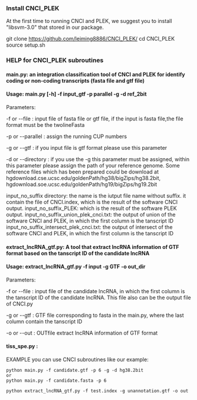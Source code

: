 ### Install CNCI_PLEK

At the first time to running CNCI and PLEK, we suggest you to install "libsvm-3.0" that stored in our package.

git clone https://github.com/leiming8886/CNCI_PLEK/
cd CNCI_PLEK
source setup.sh


### HELP for CNCI_PLEK subroutines

#### main.py: an integration classification tool of CNCI and PLEK for identify coding or non-coding transcripts (fasta file and gtf file)

#### Usage: main.py [-h] -f input_gtf -p parallel -g -d ref_2bit

Parameters:

-f or --file : input file of fasta file or gtf file, if the input is fasta file,the file format must be the twolineFasta

-p or --parallel : assign the running CUP numbers

-g or --gtf : if you input file is gtf format please use this parameter

-d or --directory : if you use the -g  this parameter must be assigned, within this parameter please assign the path of your reference genome.
Some reference files which has been prepared could be download at hgdownload.cse.ucsc.edu/goldenPath/hg38/bigZips/hg38.2bit, hgdownload.soe.ucsc.edu/goldenPath/hg19/bigZips/hg19.2bit

input_no_suffix directory: the name is the iutput file name without suffix. it contain the file of CNCI.index, which is the result of the software CNCI output.
input_no_suffix_PLEK: which is the result of the software PLEK output.
input_no_suffix_union_plek_cnci.txt: the output of union of the software CNCI and PLEK, in which the first column is the tanscript ID
input_no_suffix_intersect_plek_cnci.txt: the output of intersect of the software CNCI and PLEK, in which the first column is the tanscript ID


#### extract_lncRNA_gtf.py: A tool that extract lncRNA information of GTF format based on the tanscript ID of the candidate lncRNA

#### Usage: extract_lncRNA_gtf.py -f input -g GTF -o out_dir

Parameters:

-f or --file : input file of the candidate lncRNA, in which the first column is the tanscript ID of the candidate lncRNA. This file also can be the output file of CNCI.py

-g or --gtf : GTF file corresponding to fasta in the main.py, where the last column contain the tanscript ID


-o or --out : OUTfile extract lncRNA information of GTF format


#### tiss_spe.py : 

EXAMPLE
you can use CNCI subroutines like our example:

    python main.py -f candidate.gtf -p 6 -g -d hg38.2bit
    or 
    python main.py -f candidate.fasta -p 6

    python extract_lncRNA_gtf.py -f test.index -g unannotation.gtf -o out

